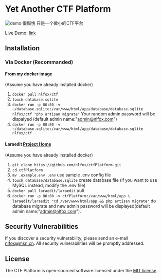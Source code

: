 # Yet Another CTF Platform

![demo](https://s8.postimg.org/hb12at3eb/demo.png)
很惭愧 只是一个微小的CTF平台

Live Demo: [link](http://138.68.1.13/)

## Installation

### Via Docker (Recommanded)

#### From my docker image
(Assume you have already installed docker)

1. `docker pull nlfox/ctf`
2. `touch database.sqlite`
3. `docker run -p 80:80 -v ~/database.sqlite:/var/www/html/app/database/database.sqlite nlfox/ctf "php artisan migrate"` 
Your random admin password will be dispalyed (default admin name:"admin@nlfox.com")
4. `docker run -p 80:80 -v ~/database.sqlite:/var/www/html/app/database/database.sqlite nlfox/ctf`

#### Laraedit [Project Home](https://github.com/laraedit/laraedit-docker)
(Assume you have already installed docker)

1. `git clone https://github.com/nlfox/ctfPlatform.git`
2. `cd ctfPlatform`
3. `mv .example.env .env` use sample .env config file
4. `touch database/database.sqlite` create database file 
(if you want to use MySQL instead, modify the .env file)
5. `docker pull laraedit/laraedit` pull
6. `docker run -p 80:80 -v ctfPlatform:/var/www/html/app \
laraedit/laraedit "cd /var/www/html/app && php artisan migrate"`
     do database migrate and new admin password will be displayed(default admin name:"admin@nlfox.com").
     




## Security Vulnerabilities

If you discover a security vulnerability, please send an e-mail nlfox@msn.cn. All security vulnerabilities will be promptly addressed.


## License

The CTF Platform is open-sourced software licensed under the [MIT license](http://opensource.org/licenses/MIT).
